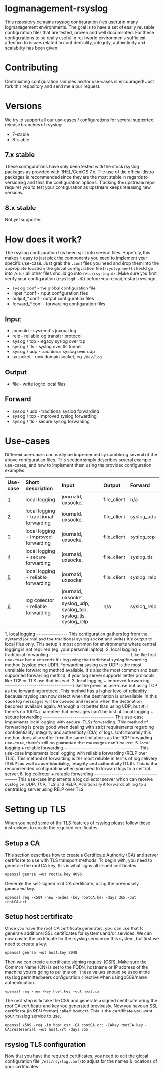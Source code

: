 logmanagement-rsyslog
=====================

This repository contains rsyslog configuration files useful in many logmanagement environments. The goal is to have a set of easily reusable configuration files that are tested, proven and well documented. For these configurations to be really useful in real world environments sufficient attention to issues related to confidentiality, integrity, authenticity and scalability has been given.


Contributing
============
Contributing configuration samples and/or use-cases is encouraged! Just fork this repository and send me a pull request.


Versions
========
We try to support all our use-cases / configurations for several supported release branches of rsyslog:

*   7-stable
*   8-stable


7.x stable
----------
These configurations have only been tested with the stock rsyslog packages as provided with RHEL/CentOS 7.x. The use of the official distro packages is recommended since they are the most stable in regards to versioning and thus the configuration options. Tracking the upstream repo requires you to test your configuration as upstream keeps releasing new versions.


8.x stable
----------
Not yet supported.


How does it work?
=================
The rsyslog configuration has been split into several files. Hopefuly, this makes it easy to just pick the components you need to implement your specific use-case. Just grab the ``.conf`` files you need and drop them into the appropiate location; the global configuration file (``rsyslog.conf``) should go into ``/etc/`` all other files should go into ``/etc/rsyslog.d/``. Make sure you first verify your configuration (``rsyslogd -N2``) before you reload/restart rsyslogd.

*   syslog.conf - the global configuration file
*   input_*.conf - input configuration files
*   output_*.conf - output configuration files
*   forward_*.conf - forwarding configuration files

Input
-----

*   journald - systemd's journal log
*   relp - reliable log transfer protocol
*   syslog / tcp - legacy syslog over tcp
*   syslog / tls - syslog over tls tunnel
*   syslog / udp - traditional syslog over udp
*   uxsocket - unix domain socket, eg. ``/dev/log``

Output
------

*   file - write log to local files

Forward
-------

*   syslog / udp - traditional syslog forwarding
*   syslog / tcp - improved syslog forwarding
*   syslog / tls - secure syslog forwarding


Use-cases
=========
Different use-cases can easily be implemented by combining several of the above configuration files. This section simply describes several example use-cases, and how to implement them using the provided configuration examples.

| Use-case | Short description                      | Input                                                                 | Output                | Forward               |
| :------- | :------------------------------------- | :---------------------------------------------------------------------| :-------------------- | :-------------------- |
| [1](#1)  | local logging                          | journald, uxsocket                                                    | file_client           | n/a                   | 
| [2](#2)  | local logging + traditional forwarding | journald, uxsocket                                                    | file_client           | syslog_udp            | 
| [3](#3)  | local logging + improved forwarding    | journald, uxsocket                                                    | file_client           | syslog_tcp            | 
| [4](#4)  | local logging + secure forwarding      | journald, uxsocket                                                    | file_client           | syslog_tls            | 
| [5](#5)  | local logging + reliable forwarding    | journald, uxsocket                                                    | file_client           | syslog_relp           | 
| [6](#6)  | log collector + reliable forwarding    | journald, uxsocket, syslog_udp, syslog_tcp, syslog_tls, syslog_relp   | n/a                   | syslog_relp           | 


<a name="1">
1. local logging
----------------
This configuration gathers log from the systemd journal and the traditional syslog socket and writes it's output to local files only. This setup is most common for environments where central logging is not required (eg. your personal laptop).
</a>

<a name="2">
2. local logging + traditional forwarding
-----------------------------------------
Like the first use-case but also sends it's log using the traditional syslog forwarding method (syslog over UDP). Forwarding syslog over UDP is the most unreliable forwarding method available. It's also the most common and best supported forwarding method, if your log server supports better protocols like TCP or TLS use that instead.
</a>

<a name="3">
3. local logging + improved forwarding
--------------------------------------
Like the previous use-case but using TCP as the forwarding protocol. This method has a higher level of reliability because rsyslog can now detect when the destination is unavailable. In this case log messages will be queued and resend when the destination becomes available again. Although a lot better than using UDP; but still there's no 100% guarentee that messages can't be lost.
</a>

<a name="4">
4. local logging + secure forwarding
------------------------------------
This use-case implements local logging with secure (TLS) forwarding. This method of forwarding is pretty good when dealing with strict requirements regarding confidentiality, integrity and authenticity (CIA) of logs. Unfortunately this method does also suffer from the same limitations as the TCP forwarding use-case, there's still no guarantee that messages can't be lost.
</a>

<a name="5">
5. local logging + reliable forwarding
--------------------------------------
This use-case implements local logging with reliable forwarding (RELP over TLS). This method of forwarding is the most reliable in terms of log delivery (RELP) as well as confidentiality, integrity and authenticity (TLS). This is the recommended configuration when you need to forward logs to a central server.

<a name="6">
6. log collector + reliable forwarding
--------------------------------------
This use-case implements a log collector server which can receive syslog on UDP, TCP, TLS and RELP. Additionally it forwards all log to a central log server using RELP over TLS.


Setting up TLS
==============
When you need some of the TLS features of rsyslog please follow these instructions to create the required certificates.

Setup a CA
----------
This section describes how to create a Certificate Authority (CA) and server certificate to use with TLS transport methods. To begin with, you need to generate the root CA key, this is what signs all issued certificates.

    openssl genrsa -out rootCA.key 4096


Generate the self-signed root CA certificate, using the previousely generated key.

    openssl req -x509 -new -nodes -key rootCA.key -days 365 -out rootCA.crt

Setup host certificate
----------------------
Once you have the root CA certificate generated, you can use that to generate additional SSL certificates for systems and/or services. We can now create the certificate for the rsyslog service on this system, but first we need to create a key.

    openssl genrsa -out host.key 2048


Then we can create a certificate signing request (CSR). Make sure the Common Name (CN) is set to the FQDN, hostname or IP address of the machine you're going to put this on. These values should be used in the rsyslog permittedpeers configuration directive when using x509/name authentication.

    openssl req -new -key host.key -out host.csr


The next step is to take the CSR and generate a signed certificate using the root CA certificate and key you generated previously. Now you have an SSL certificate (in PEM format) called host.crt. This is the certificate you want your rsyslog service to use.

    openssl x509 -req -in host.csr -CA rootCA.crt -CAkey rootCA.key -CAcreateserial -out host.crt -days 365

rsyslog TLS configuration
-------------------------
Now that you have the required certificates, you need to edit the global configuration file (``/etc/rsyslog.conf``) to adjust for the names & locations of your certificates.
